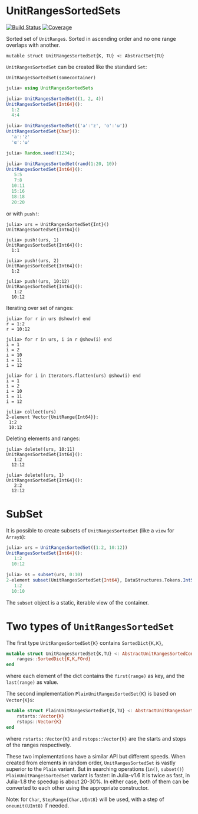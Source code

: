 # UnitRangesSortedSets

[![Build Status](https://github.com/denius/UnitRangesSortedSets.jl/actions/workflows/CI.yml/badge.svg?branch=main)](https://github.com/denius/UnitRangesSortedSets.jl/actions/workflows/CI.yml?query=branch%3Amain)
[![Coverage](https://codecov.io/gh/denius/UnitRangesSortedSets.jl/branch/main/graph/badge.svg)](https://codecov.io/gh/denius/UnitRangesSortedSets.jl)


Sorted set of `UnitRange`s. Sorted in ascending order and no one range overlaps with another.

    mutable struct UnitRangesSortedSet{K, TU} <: AbstractSet{TU}

`UnitRangesSortedSet` can be created like the standard `Set`:

    UnitRangesSortedSet(somecontainer)

```julia
julia> using UnitRangesSortedSets

julia> UnitRangesSortedSet((1, 2, 4))
UnitRangesSortedSet{Int64}():
  1:2
  4:4

julia> UnitRangesSortedSet(('a':'z', 'α':'ω'))
UnitRangesSortedSet{Char}():
  'a':'z'
  'α':'ω'

julia> Random.seed!(1234);

julia> UnitRangesSortedSet(rand(1:20, 10))
UnitRangesSortedSet{Int64}():
   5:5
   7:8
  10:11
  15:16
  18:18
  20:20
```

or with `push!`:

```julia-repl
julia> urs = UnitRangesSortedSet{Int}()
UnitRangesSortedSet{Int64}()

julia> push!(urs, 1)
UnitRangesSortedSet{Int64}():
  1:1

julia> push!(urs, 2)
UnitRangesSortedSet{Int64}():
  1:2

julia> push!(urs, 10:12)
UnitRangesSortedSet{Int64}():
   1:2
  10:12
```

Iterating over set of ranges:

```julia-repl
julia> for r in urs @show(r) end
r = 1:2
r = 10:12

julia> for r in urs, i in r @show(i) end
i = 1
i = 2
i = 10
i = 11
i = 12

julia> for i in Iterators.flatten(urs) @show(i) end
i = 1
i = 2
i = 10
i = 11
i = 12

julia> collect(urs)
2-element Vector{UnitRange{Int64}}:
 1:2
 10:12
```

Deleting elements and ranges:
```julia-repl
julia> delete!(urs, 10:11)
UnitRangesSortedSet{Int64}():
   1:2
  12:12

julia> delete!(urs, 1)
UnitRangesSortedSet{Int64}():
   2:2
  12:12
```

# SubSet

It is possible to create subsets of `UnitRangesSortedSet` (like a `view` for `Array`s):
```julia
julia> urs = UnitRangesSortedSet((1:2, 10:12))
UnitRangesSortedSet{Int64}():
   1:2
  10:12

julia> ss = subset(urs, 0:10)
2-element subset(UnitRangesSortedSet{Int64}, DataStructures.Tokens.IntSemiToken(3):DataStructures.Tokens.IntSemiToken(4)):
   1:2
  10:10
```

The `subset` object is a static, iterable view of the container.

# Two types of `UnitRangesSortedSet`

The first type `UnitRangesSortedSet{K}` contains `SortedDict{K,K}`,
```julia
mutable struct UnitRangesSortedSet{K,TU} <: AbstractUnitRangesSortedContainer{K,TU}
    ranges::SortedDict{K,K,FOrd}
end
```
where each element of the dict contains the `first(range)` as key, and the `last(range)` as value.

The second implementation `PlainUnitRangesSortedSet{K}` is based on `Vector{K}`s:
```julia
mutable struct PlainUnitRangesSortedSet{K,TU} <: AbstractUnitRangesSortedContainer{K,TU}
    rstarts::Vector{K}
    rstops::Vector{K}
end
```
where `rstarts::Vector{K}` and `rstops::Vector{K}` are the starts and stops of
the ranges respectively.

These two implementations have a similar API but different speeds.
When created from elements in random order, `UnitRangesSortedSet` is vastly superior
to the `Plain` variant.
But in searching operations (`in()`, `subset()`) `PlainUnitRangesSortedSet` variant is faster:
in Julia-v1.6 it is twice as fast, in Julia-1.8 the speedup is about 20-30%.
In either case, both of them can be converted to each other using the appropriate constructor.

Note: for `Char`, `StepRange{Char,UInt8}` will be used, with a step of `oneunit(UInt8)` if needed.

